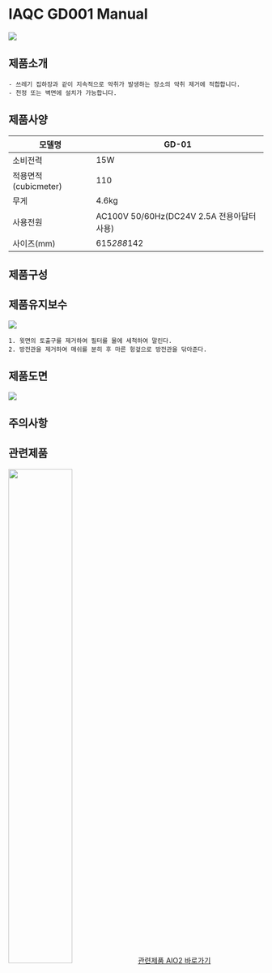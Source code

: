 # IAQC GD001 Manual

<img src="http://drive.google.com/uc?export=view&id=1T_kiuwks0wO1NU5waw4fTIDTQR_y_M-_">

## 제품소개
    - 쓰레기 집하장과 같이 지속적으로 악취가 발생하는 장소의 악취 제거에 적합합니다.
    - 천정 또는 벽면에 설치가 가능합니다.

## 제품사양
모델명 | GD-01 
---- | ---- 
소비전력 | 15W 
적용면적(cubicmeter) | 110
무게 | 4.6kg
사용전원 | AC100V 50/60Hz(DC24V 2.5A 전용아답터사용)
사이즈(mm) | 615*288*142 

## 제품구성

## 제품유지보수

<img src="http://drive.google.com/uc?export=view&id=1LCRW1Lbdu0jwjrjaQF3NcumNttNIC2s6">

    1. 윗면의 토출구를 제거하여 필터를 물에 세척하여 말린다.
    2. 방전관을 제거하여 매쉬를 분히 후 마른 헝겊으로 방전관을 닦아준다.

## 제품도면

<img src="http://drive.google.com/uc?export=view&id=1Wr3W0OTB2zn1N8EV6t5F-HD-elYKmvOz">

## 주의사항

## 관련제품

<img src="http://drive.google.com/uc?export=view&id=1Up5LvcZEY1ify9AqOVFOVLZ_qN2VU_3l" width="50%">
<a href="./iaqc_aio2_manual.md">관련제품 AIO2 바로가기</a>
